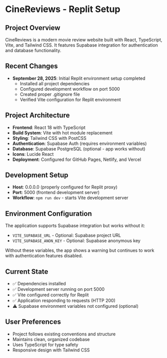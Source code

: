 # CineReviews - Replit Setup

## Project Overview
CineReviews is a modern movie review website built with React, TypeScript, Vite, and Tailwind CSS. It features Supabase integration for authentication and database functionality.

## Recent Changes
- **September 28, 2025**: Initial Replit environment setup completed
  - Installed all project dependencies
  - Configured development workflow on port 5000
  - Created proper .gitignore file
  - Verified Vite configuration for Replit environment

## Project Architecture
- **Frontend**: React 18 with TypeScript
- **Build System**: Vite with hot module replacement
- **Styling**: Tailwind CSS with PostCSS
- **Authentication**: Supabase Auth (requires environment variables)
- **Database**: Supabase PostgreSQL (optional - app works without)
- **Icons**: Lucide React
- **Deployment**: Configured for GitHub Pages, Netlify, and Vercel

## Development Setup
- **Host**: 0.0.0.0 (properly configured for Replit proxy)
- **Port**: 5000 (frontend development server)
- **Workflow**: `npm run dev` - starts Vite development server

## Environment Configuration
The application supports Supabase integration but works without it:
- `VITE_SUPABASE_URL` - Optional: Supabase project URL
- `VITE_SUPABASE_ANON_KEY` - Optional: Supabase anonymous key

Without these variables, the app shows a warning but continues to work with authentication features disabled.

## Current State
- ✅ Dependencies installed
- ✅ Development server running on port 5000
- ✅ Vite configured correctly for Replit
- ✅ Application responding to requests (HTTP 200)
- ⚠️ Supabase environment variables not configured (optional)

## User Preferences
- Project follows existing conventions and structure
- Maintains clean, organized codebase
- Uses TypeScript for type safety
- Responsive design with Tailwind CSS
